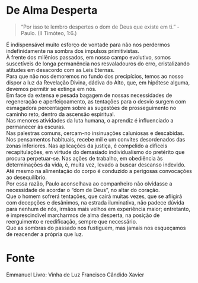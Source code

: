 # De Alma Desperta

> “Por isso te lembro despertes o dom de Deus que existe em ti.” - Paulo. (II Timóteo, 1:6.)

É indispensável muito esforço de vontade para não nos perdermos indefinidamente na sombra dos impulsos primitivistas.  
À frente dos milênios passados, em nosso campo evolutivo, somos suscetíveis de longa permanência nos resvaladouros do erro, cristalizando atitudes em desacordo com as Leis Eternas.  
Para que não nos demoremos no fundo dos precipícios, temos ao nosso dispor a luz da Revelação Divina, dádiva do Alto, que, em hipótese alguma, devemos permitir se extinga em nós.  
Em face da extensa e pesada bagagem de nossas necessidades de regeneração e aperfeiçoamento, as tentações para o desvio surgem com esmagadora percentagem sobre as sugestões de prosseguimento no caminho reto, dentro da ascensão espiritual.  
Nas menores atividades da luta humana, o aprendiz é influenciado a permanecer às escuras.  
Nas palestras comuns, cercam-no insinuações caluniosas e descabidas. Nos pensamentos habituais, recebe mil e um convites desordenados das zonas inferiores. Nas aplicações da justiça, é compelido a difíceis recapitulações, em virtude do demasiado individualismo do pretérito que procura perpetuar-se. Nas ações de trabalho, em obediência às determinações da vida, é, muita vez, levado a buscar descanso indevido. Até mesmo na alimentação do corpo é conduzido a perigosas convocações ao desequilíbrio.  
Por essa razão, Paulo aconselhava ao companheiro não olvidasse a necessidade de acordar o “dom de Deus”, no altar do coração.  
Que o homem sofrerá tentações, que cairá muitas vezes, que se afligirá com decepções e desânimos, na estrada iluminativa, não padece dúvida para nenhum de nós, irmãos mais velhos em experiência maior; entretanto, é imprescindível marcharmos de alma desperta, na posição de reerguimento e reedificação, sempre que necessário.  
Que as sombras do passado nos fustiguem, mas jamais nos esqueçamos de reacender a própria que luz.  

# Fonte
Emmanuel
Livro: Vinha de Luz
Francisco Cândido Xavier

